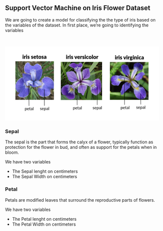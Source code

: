 ## Support Vector Machine on Iris Flower Dataset

We are going to create a model for classifying the the type of iris based on the variables of the dataset.
In first place, we’re going to identifying the variables

<br>


![flower](flower1.png)


### Sepal
The sepal is the part that forms the calyx of a flower, typically function as protection for the flower in bud, and often as support for the petals when in bloom.

We have two variables

* The Sepal lenght on centimeters
* The Sepal Width on centimeters

### Petal

Petals are modified leaves that surround the reproductive parts of flowers.

We have two variables

* The Petal lenght on centimeters
* The Petal Width on centimeters
